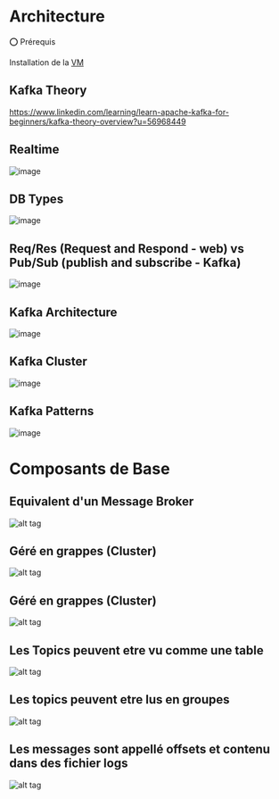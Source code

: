 # Architecture

:o: Prérequis

Installation de la [VM](VM)

## Kafka Theory

https://www.linkedin.com/learning/learn-apache-kafka-for-beginners/kafka-theory-overview?u=56968449


## Realtime

![image](./images/timeseries.png)

## DB Types

![image](./images/rdbns-types.png)

## Req/Res (Request and Respond - web) vs Pub/Sub (publish and subscribe - Kafka)

![image](./images/_model.png)

## Kafka Architecture

![image](./images/architectures.png)

## Kafka Cluster

![image](./images/cluster.png)

## Kafka Patterns

![image](./images/es-cqrs.png)


# Composants de Base 

## Equivalent d'un Message Broker

![alt tag](./images/pubsub.png)

## Géré en grappes (Cluster)

![alt tag](./images/zookeeper.png)

## Géré en grappes (Cluster)

![alt tag](./images/cluster.png)

## Les Topics peuvent etre vu comme une table

![alt tag](./images/Topic.png)

## Les topics peuvent etre lus en groupes

![alt tag](./images/consumer-group.png)

## Les messages sont appellé offsets et contenu dans des fichier logs

![alt tag](./images/consumer-offset.png)
